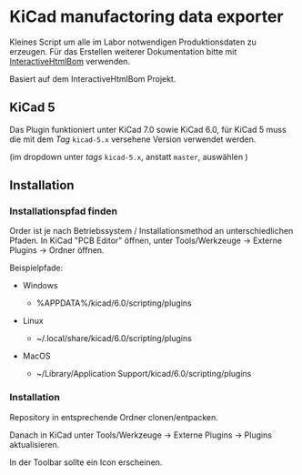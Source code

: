 # KiCad manufactoring data exporter

Kleines Script um alle im Labor notwendigen Produktionsdaten zu erzeugen.
Für das Erstellen weiterer Dokumentation bitte mit
[InteractiveHtmlBom](https://github.com/openscopeproject/InteractiveHtmlBom) verwenden.

Basiert auf dem InteractiveHtmlBom Projekt.

## KiCad 5

Das Plugin funktioniert unter KiCad 7.0 sowie KiCad 6.0, für KiCad 5 muss die mit dem *Tag* `kicad-5.x` versehene Version verwendet werden.

(im dropdown unter *tags* `kicad-5.x`, anstatt `master`, auswählen  )

## Installation

### Installationspfad finden

Order ist je nach Betriebssystem / Installationsmethod an unterschiedlichen Pfaden. In KiCad "PCB Editor" öffnen, unter Tools/Werkzeuge -> Externe Plugins -> Ordner öffnen.

Beispielpfade:

* Windows

  * %APPDATA%/kicad/6.0/scripting/plugins

* Linux

  * ~/.local/share/kicad/6.0/scripting/plugins

* MacOS

  * ~/Library/Application Support/kicad/6.0/scripting/plugins 

### Installation

Repository in entsprechende Ordner clonen/entpacken.

Danach in KiCad unter Tools/Werkzeuge -> Externe Plugins -> Plugins aktualisieren.

In der Toolbar sollte ein Icon erscheinen.

